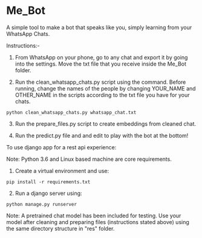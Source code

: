 # Me_Bot
A simple tool to make a bot that speaks like you, simply learning from your WhatsApp Chats.

Instructions:-

1. From WhatsApp on your phone, go to any chat and export it by going into the settings. Move the txt file that you receive inside the Me_Bot folder.

2. Run the clean_whatsapp_chats.py script using the command. Before running, change the names of the people by changing YOUR_NAME and OTHER_NAME in the scripts according to the txt file you have for your chats.

`python clean_whatsapp_chats.py whatsapp_chat.txt`

3. Run the prepare_files.py script to create embeddings from cleaned chat.

4. Run the predict.py file and and edit to play with the bot at the bottom!

To use django app for a rest api experience:

Note: Python 3.6 and Linux based machine are core requirements.

1. Create a virtual environment and use:

`pip install -r requirements.txt`

2. Run a django server using:

`python manage.py runserver`

Note: A pretrained chat model has been included for testing. Use your model after cleaning and preparing files (instructions stated above) using the same directory structure in "res" folder.

